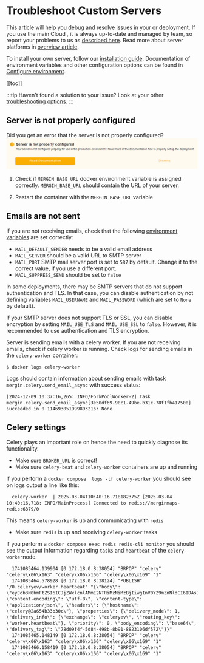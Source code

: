 # Troubleshoot Custom Servers

This article will help you debug and resolve issues in your <CommunityPlatformNameLink /> or <EnterprisePlatformNameLink /> deployment. If you use the main Cloud <DashboardLink desc="Mergin Maps Server"/>, it is always up-to-date and managed by <MainPlatformName /> team, so report your problems to us as [described here](../../misc/troubleshoot/). Read more about server platforms in [overview article](../). 

To install your own server, follow our [installation guide](../install/). Documentation of environment variables and other configuration options can be found in [Configure environment](../environment/).

[[toc]]

:::tip
Haven't found a solution to your issue? Look at your other [troubleshooting options](../../misc/troubleshoot/).
:::

## Server is not properly configured
Did you get an error that the server is not properly configured?
![Mergin Maps CE server not configured error](./ce-server-not-configured.jpg "Mergin Maps CE server not configured error")

1. Check if `MERGIN_BASE_URL` docker environment variable is assigned correctly.
   `MERGIN_BASE_URL` should contain the URL of your <CommunityPlatformName /> server.
   
2. Restart the container with the `MERGIN_BASE_URL` variable

## Emails are not sent

If you are not receiving emails, check that the following [environment variables](../environment/) are set correctly:

* `MAIL_DEFAULT_SENDER` needs to be a valid email address
* `MAIL_SERVER` should be a valid URL to SMTP server
* `MAIL_PORT` SMTP mail server port is set to `587` by default. Change it to the correct value, if you use a different port.
* `MAIL_SUPPRESS_SEND` should be set to `false`

In some deployments, there may be SMTP servers that do not support authentication and TLS. In that case, you can disable authentication by not defining variables `MAIL_USERNAME` and `MAIL_PASSWORD` (which are set to `None` by default). 

If your SMTP server does not support TLS or SSL, you can disable encryption by setting `MAIL_USE_TLS` and `MAIL_USE_SSL` to `false`. However, it is recommended to use authentication and TLS encryption.

Server is sending emails with a celery worker. If you are not receiving emails, check if celery worker is running. Check logs for sending emails in the `celery-worker` container:
```shell
$ docker logs celery-worker
```

Logs should contain information about sending emails with task `mergin.celery.send_email_async` with success status:

```shell
[2024-12-09 10:37:16,265: INFO/ForkPoolWorker-2] Task mergin.celery.send_email_async[3e50df69-90c1-49be-b31c-78f1fb417500] succeeded in 0.11469305199989321s: None
```

## Celery settings

Celery plays an important role on <MainPlatformName /> hence the need to quickly diagnose its functionality.

* Make sure `BROKER_URL` is correct!
* Make sure `celery-beat` and `celery-worker` containers are up and running

If you perform a `docker compose  logs -tf celery-worker` you should see on logs output a line like this:

```shell
  celery-worker  | 2025-03-04T10:40:16.718182375Z [2025-03-04 10:40:16,718: INFO/MainProcess] Connected to redis://merginmaps-redis:6379/0
```

This means `celery-worker` is up and communicating with `redis`

* Make sure `redis` is up and receiving `celery-worker` tasks

If you perform a `docker compose exec redis redis-cli monitor` you should see the output information regarding `tasks` and `heartbeat` of the `celery-worker`node.

```shell
  1741085464.139904 [0 172.18.0.8:38054] "BRPOP" "celery" "celery\x06\x163" "celery\x06\x166" "celery\x06\x169" "1"
  1741085464.578928 [0 172.18.0.8:38124] "PUBLISH" "/0.celeryev/worker.heartbeat" "{\"body\": \"eyJob3N0bmFtZSI6ICJjZWxlcnlAMmE2NTRiMzNiMzBjIiwgInV0Y29mZnNldCI6IDAsICJwaWQiOiA3LCAiY2xvY2siOiA2NDYsICJmcmVxIjogMi4wLCAiYWN0aXZlIjogMCwgInByb2Nlc3NlZCI6IDAsICJsb2FkYXZnIjogWzAuNzYsIDAuNzEsIDAuNzddLCAic3dfaWRlbnQiOiAicHktY2VsZXJ5IiwgInN3X3ZlciI6ICI1LjQuMCIsICJzd19zeXMiOiAiTGludXgiLCAidGltZXN0YW1wIjogMTc0MTA4NTQ2NC41NzgxMTUyLCAidHlwZSI6ICJ3b3JrZXItaGVhcnRiZWF0In0=\", \"content-encoding\": \"utf-8\", \"content-type\": \"application/json\", \"headers\": {\"hostname\": \"celery@2a654b33b30c\"}, \"properties\": {\"delivery_mode\": 1, \"delivery_info\": {\"exchange\": \"celeryev\", \"routing_key\": \"worker.heartbeat\"}, \"priority\": 0, \"body_encoding\": \"base64\", \"delivery_tag\": \"78d09f4f-5d84-498b-8b91-8823106df572\"}}"
  1741085465.148149 [0 172.18.0.8:38054] "BRPOP" "celery" "celery\x06\x163" "celery\x06\x166" "celery\x06\x169" "1"
  1741085466.158419 [0 172.18.0.8:38054] "BRPOP" "celery" "celery\x06\x163" "celery\x06\x166" "celery\x06\x169" "1"
```
